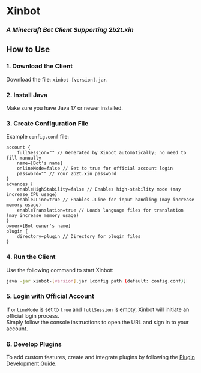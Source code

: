# **Xinbot**
### *A Minecraft Bot Client Supporting 2b2t.xin*

## **How to Use**

### 1. **Download the Client**
Download the file: `xinbot-[version].jar`.

### 2. **Install Java**
Make sure you have Java 17 or newer installed.

### 3. **Create Configuration File**
Example `config.conf` file:
```hocon
account {
    fullSession="" // Generated by Xinbot automatically; no need to fill manually
    name=[Bot's name]
    onlineMode=false // Set to true for official account login
    password="" // Your 2b2t.xin password
}
advances {
    enableHighStability=false // Enables high-stability mode (may increase CPU usage)
    enableJLine=true // Enables JLine for input handling (may increase memory usage)
    enableTranslation=true // Loads language files for translation (may increase memory usage)
}
owner=[Bot owner's name]
plugin {
    directory=plugin // Directory for plugin files
}
```

### 4. **Run the Client**

Use the following command to start Xinbot:

```bash
java -jar xinbot-[version].jar [config path (default: config.conf)]
```

### 5. **Login with Official Account**

If `onlineMode` is set to `true` and `fullSession` is empty, Xinbot will initiate an official login process.  
Simply follow the console instructions to open the URL and sign in to your account.

### 6. **Develop Plugins**

To add custom features, create and integrate plugins by following the [Plugin Development Guide](PDG.md).